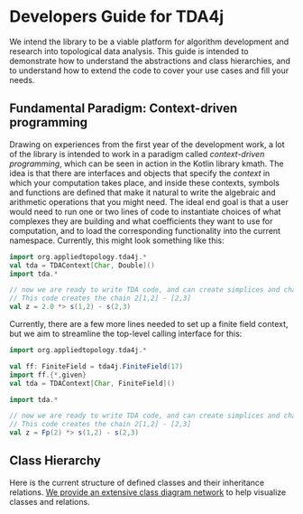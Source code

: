 # Developers Guide for TDA4j

We intend the library to be a viable platform for algorithm development and research into topological data analysis.
This guide is intended to demonstrate how to understand the abstractions and class hierarchies, and to understand how
to extend the code to cover your use cases and fill your needs.

## Fundamental Paradigm: Context-driven programming

Drawing on experiences from the first year of the development work, a lot of the library is intended to work in a
paradigm called _context-driven programming_, which can be seen in action in the Kotlin library kmath.
The idea is that there are interfaces and objects that specify the _context_ in which your computation takes place,
and inside these contexts, symbols and functions are defined that make it natural to write the algebraic and arithmetic
operations that you might need.
The ideal end goal is that a user would need to run one or two lines of code to instantiate choices of what complexes
they are building and what coefficients they want to use for computation, and to load the corresponding functionality
into the current namespace.
Currently, this might look something like this:

```scala 3
import org.appliedtopology.tda4j.*
val tda = TDAContext[Char, Double]()
import tda.*

// now we are ready to write TDA code, and can create simplices and chains easily
// This code creates the chain 2[1,2] - [2,3]
val z = 2.0 *> s(1,2) - s(2,3)
```

Currently, there are a few more lines needed to set up a finite field context, but we aim to streamline the
top-level calling interface for this:

```scala 3
import org.appliedtopology.tda4j.*

val ff: FiniteField = tda4j.FiniteField(17)
import ff.{*,given}
val tda = TDAContext[Char, FiniteField]()

import tda.*

// now we are ready to write TDA code, and can create simplices and chains easily
// This code creates the chain 2[1,2] - [2,3]
val z = Fp(2) *> s(1,2) - s(2,3)
```

## Class Hierarchy

Here is the current structure of defined classes and their inheritance relations.
[We provide an extensive class diagram network](class-diagrams.md) to help visualize classes and relations.
